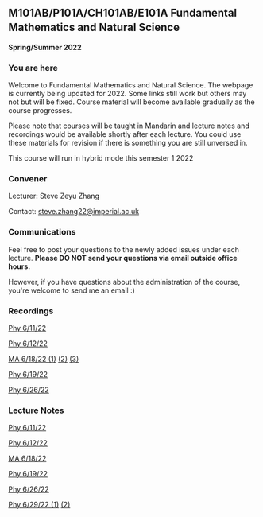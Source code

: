 ## M101AB/P101A/CH101AB/E101A Fundamental Mathematics and Natural Science　
**Spring/Summer 2022**

### You are here
Welcome to Fundamental Mathematics and Natural Science. The webpage is currently being updated for 2022. Some links still work but others may not but will be fixed. Course material will become available gradually as the course progresses.

Please note that courses will be taught in Mandarin and lecture notes and recordings would be available shortly after each lecture. You could use these materials for revision if there is something you are still unversed in.

This course will run in hybrid mode this semester 1 2022

### Convener
Lecturer: Steve Zeyu Zhang

Contact: steve.zhang22@imperial.ac.uk

### Communications
Feel free to post your questions to the newly added issues under each lecture. **Please DO NOT send your questions via email outside office hours.** 

However, if you have questions about the administration of the course, you're welcome to send me an email :)

### Recordings
[Phy 6/11/22](https://anu365-my.sharepoint.com/:v:/g/personal/u7394442_anu_edu_au/ES7HfQAGOhpArIFOQh6OYVEB_rCUFj6en5KGqT6QGOGq4Q?e=LKKVUe)

[Phy 6/12/22](https://anu365-my.sharepoint.com/:v:/g/personal/u7394442_anu_edu_au/EWU1HwqXH-FBs8h_xbH98BMBmFpattenSgSYtWU3QltVcQ?e=0AhRRv)

[MA 6/18/22 (1)](https://anu365-my.sharepoint.com/:v:/g/personal/u7394442_anu_edu_au/EV1f4DK2D7NHvwrHwHZmW6MBxeIDIk3axJzmePYCTN54-Q?e=3GT3vG)
[(2)](https://anu365-my.sharepoint.com/:v:/g/personal/u7394442_anu_edu_au/Edj8jEaEYj9FuIgU4xFERa0BY5hHj08Vmp8z5I-YRFcTnw?e=JbIZNJ)
[(3)](https://anu365-my.sharepoint.com/:v:/g/personal/u7394442_anu_edu_au/EZbF95mhO6FPmJCdkZL6u9EB1Uj8Hl2ZM6NTM7kbSfRrnw?e=R3hP7V)

[Phy 6/19/22](https://anu365-my.sharepoint.com/:v:/g/personal/u7394442_anu_edu_au/Eed79GrZh_dNq-3B4ApAQAMBXwdWmmNfqQSdX9WaFSaoMA?e=8Cx5A2)

[Phy 6/26/22](https://anu365-my.sharepoint.com/:v:/g/personal/u7394442_anu_edu_au/EacjE3RD8YVOiaWkXNwwlI8BKnoN5p49DC4rKyaa43JONQ?e=kcIJaZ)






### Lecture Notes
[Phy 6/11/22](https://github.com/steve-zeyu-zhang/sp2022-M101/blob/main/notes/0611.png)

[Phy 6/12/22](https://github.com/steve-zeyu-zhang/sp2022-M101/blob/main/notes/0612.png)

[MA 6/18/22](https://github.com/steve-zeyu-zhang/sp22-m101/blob/main/notes/0618.png)

[Phy 6/19/22](https://github.com/steve-zeyu-zhang/sp22-m101/blob/main/notes/0619.png)

[Phy 6/26/22](https://github.com/steve-zeyu-zhang/sp22-m101/blob/main/notes/0626.png)

[Phy 6/29/22 (1)](https://github.com/steve-zeyu-zhang/sp22-m101/blob/main/notes/0629%20(1).png)
[(2)](https://github.com/steve-zeyu-zhang/sp22-m101/blob/main/notes/0629%20(2).png)



